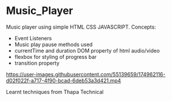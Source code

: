 # Music_Player
Music player using simple HTML CSS JAVASCRIPT.
Concepts:
- Event Listeners
- Music play pause methods used
- currentTime and duration DOM property of html audio/video
- flexbox for styling of progress bar
- transition property 

https://user-images.githubusercontent.com/55139659/174962116-d02f022f-a717-4f90-bcad-6deb53a3d421.mp4

Learnt techniques from Thapa Technical

